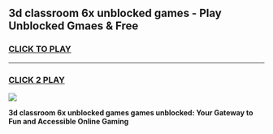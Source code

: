 
## 3d classroom 6x unblocked games - Play Unblocked Gmaes & Free
<h3>
<a href="https://news.freeplayer.one?title=3d_classroom_6x_unblocked_games&ref=23F">CLICK TO PLAY</a></h3>
<hr>

<h3>
<a href="https://news.freeplayer.one?title=3d_classroom_6x_unblocked_games&ref=23F">CLICK 2 PLAY</a>
  
</h3>

<a href="https://news.freeplayer.one?title=3d_classroom_6x_unblocked_games&ref=23F/"><img src="https://clearcache.store/games.png"></a>


**3d classroom 6x unblocked games games unblocked: Your Gateway to Fun and Accessible Online Gaming**
